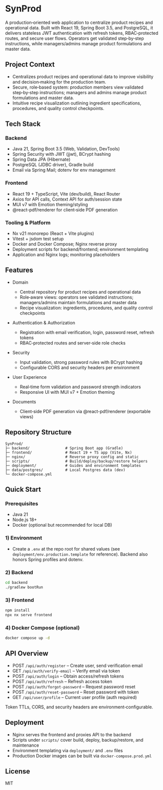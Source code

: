 # SynProd

A production‑oriented web application to centralize product recipes and operational data. Built with React 19, Spring Boot 3.5, and PostgreSQL, it delivers stateless JWT authentication with refresh tokens, RBAC‑protected routes, and secure user flows. Operators get validated step‑by‑step instructions, while managers/admins manage product formulations and master data.

## Project Context

- Centralizes product recipes and operational data to improve visibility and decision‑making for the production team.
- Secure, role‑based system: production members view validated step‑by‑step instructions; managers and admins manage product formulations and master data.
- Intuitive recipe visualization outlining ingredient specifications, procedures, and quality control checkpoints.

## Tech Stack

### Backend
- Java 21, Spring Boot 3.5 (Web, Validation, DevTools)
- Spring Security with JWT (jjwt), BCrypt hashing
- Spring Data JPA (Hibernate)
- PostgreSQL (JDBC driver), Gradle build
- Email via Spring Mail; dotenv for env management

### Frontend
- React 19 + TypeScript, Vite (dev/build), React Router
- Axios for API calls, Context API for auth/session state
- MUI v7 with Emotion theming/styling
- @react-pdf/renderer for client‑side PDF generation

### Tooling & Platform
- Nx v21 monorepo (React + Vite plugins)
- Vitest + jsdom test setup
- Docker and Docker Compose; Nginx reverse proxy
- Deployment scripts for backend/frontend; environment templating
- Application and Nginx logs; monitoring placeholders

## Features

- Domain
  - Central repository for product recipes and operational data
  - Role‑aware views: operators see validated instructions; managers/admins maintain formulations and master data
  - Recipe visualization: ingredients, procedures, and quality control checkpoints

- Authentication & Authorization
  - Registration with email verification, login, password reset, refresh tokens
  - RBAC‑protected routes and server‑side role checks

- Security
  - Input validation, strong password rules with BCrypt hashing
  - Configurable CORS and security headers per environment

- User Experience
  - Real‑time form validation and password strength indicators
  - Responsive UI with MUI v7 + Emotion theming

- Documents
  - Client‑side PDF generation via @react-pdf/renderer (exportable views)

## Repository Structure

```
SynProd/
├─ backend/                # Spring Boot app (Gradle)
├─ frontend/               # React 19 + TS app (Vite, Nx)
├─ nginx/                  # Reverse proxy config and static
├─ scripts/                # Build/deploy/backup/restore helpers
├─ deployment/             # Guides and environment templates
├─ data/postgres/          # Local Postgres data (dev)
└─ docker-compose.yml
```

## Quick Start

### Prerequisites
- Java 21
- Node.js 18+
- Docker (optional but recommended for local DB)

### 1) Environment
- Create a `.env` at the repo root for shared values (see `deployment/env.production.template` for reference). Backend also honors Spring profiles and dotenv.

### 2) Backend
```bash
cd backend
./gradlew bootRun
```

### 3) Frontend
```bash
npm install
npx nx serve frontend
```

### 4) Docker Compose (optional)
```bash
docker compose up -d
```

## API Overview

- POST `/api/auth/register` – Create user, send verification email
- GET `/api/auth/verify-email` – Verify email via token
- POST `/api/auth/login` – Obtain access/refresh tokens
- POST `/api/auth/refresh` – Refresh access token
- POST `/api/auth/forgot-password` – Request password reset
- POST `/api/auth/reset-password` – Reset password with token
- GET `/api/user/profile` – Current user profile (auth required)

Token TTLs, CORS, and security headers are environment‑configurable.

## Deployment

- Nginx serves the frontend and proxies API to the backend
- Scripts under `scripts/` cover build, deploy, backup/restore, and maintenance
- Environment templating via `deployment/` and `.env` files
- Production Docker images can be built via `docker-compose.prod.yml`





## License

MIT
